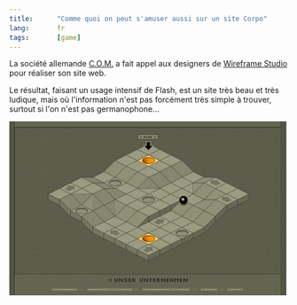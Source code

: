 ```yaml
---
title:      "Comme quoi on peut s'amuser aussi sur un site Corpo"
lang:       fr
tags:       [game]
---
```


La société allemande [C.O.M.](http://com-ebusiness.de/) a fait appel aux designers de [Wireframe Studio](http://www.wireframe.co.za/) pour réaliser son site web.

Le résultat, faisant un usage intensif de Flash, est un site très beau et très ludique, mais où l'information n'est pas forcément très simple à trouver, surtout si l'on n'est pas germanophone…

![](art29-1.jpg)
